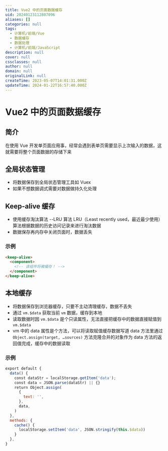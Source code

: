 ```yaml
---
title: Vue2 中的页面数据缓存
uid: 20240123112807096
aliases: []
categories: null
tags:
  - 计算机/前端/Vue
  - 数据缓存
  - 数据处理
  - 计算机/前端/JavaScript
description: null
cover: null
cssclasses: null
author: null
domain: null
originalLink: null
createTime: 2023-05-07T14:01:31.000Z
updateTime: 2024-01-22T16:57:40.000Z
---
```


# Vue2 中的页面数据缓存

## 简介

在使用 Vue 开发单页面应用事，经常会遇到表单页需要显示上次输入的数据，这就需要将整个页面数据的存储下来

## 全局状态管理

- 将数据保存到全局状态管理工具如 Vuex
- 如果不想数据调式需要对数据做持久化处理

## Keep-alive 缓存

- 使用缓存淘汰算法 --LRU 算法 LRU（Least recently used，最近最少使用）算法根据数据的历史访问记录来进行淘汰数据
- 数据保存再内存中关闭页面时，数据丢失

### 示例

```html
<keep-alive>
  <component>
    <!-- 该组件将被缓存！ -->
  </component>
</keep-alive>
```

## 本地缓存

- 将数据保存到浏览器缓存，只要不主动清理缓存，数据不丢失
- 通过 `vm.$data` 获取当前 `vm` 数据，缓存到本地
- 读取数据时因 `vm.$data` 是个只读属性，无法直接把缓存中的数据直接赋值到 `vm.$data`
- vm 中的 data 属性是个方法，可以将读取赋值缓存数据写道 data 方法里通过 `Object.assign(target, …sources)` 方法克隆合并的对象作为 data 方法的返回值完成，缓存中的数据读取

### 示例

```javascript
export default {
  data() {
    const dataStr = localStorage.getItem('data');
    const data = JSON.parse(dataStr) || {}
    return Object.assign(
      {
        text: '',
      },
      data,
    )
  },
  methods: {
    cache() {
      localStorage.setItem('data', JSON.stringify(this.$data))
    }
  },
}
```
